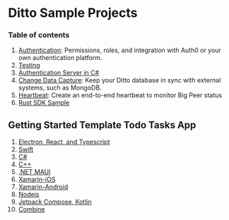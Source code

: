 # Ditto Sample Projects

### Table of contents

1. [Authentication](https://github.com/getditto/sample-authentication-permissions): Permissions, roles, and integration with Auth0 or your own authentication platform.
1. [Testing](/testing)
1. [Authentication Server in C#](https://github.com/getditto/template-c-sharp-server)
1. [Change Data Capture](https://github.com/getditto/external-sync): Keep your Ditto database in sync with external systems, such as MongoDB.
1. [Heartbeat](https://github.com/getditto/heartbeat): Create an end-to-end heartbeat to monitor Big Peer status 
1. [Rust SDK Sample](https://github.com/getditto/template-rust)

## Getting Started Template Todo Tasks App

1. [Electron, React, and Typescript](https://github.com/getditto/template-app-electron-react-ts-todo)
1. [Swift](https://github.com/getditto/template-app-swift-todo)
1. [C#](https://github.com/getditto/template-app-csharp-todo)
1. [C++](https://github.com/getditto/template-app-cpp-todo)
1. [.NET MAUI](https://github.com/getditto/template-app-maui-tasks-app)
1. [Xamarin-iOS](https://github.com/getditto/template-app-xamarin-ios-todo)
1. [Xamarin-Android](https://github.com/getditto/template-app-xamarin-android-todo)
1. [Nodejs](https://github.com/getditto/template-app-nodejs-todo)
1. [Jetpack Compose, Kotlin](https://github.com/getditto/template-app-jetpack-compose-kotlin-todo)
1. [Combine](https://github.com/getditto/Sample-app-Combine)
